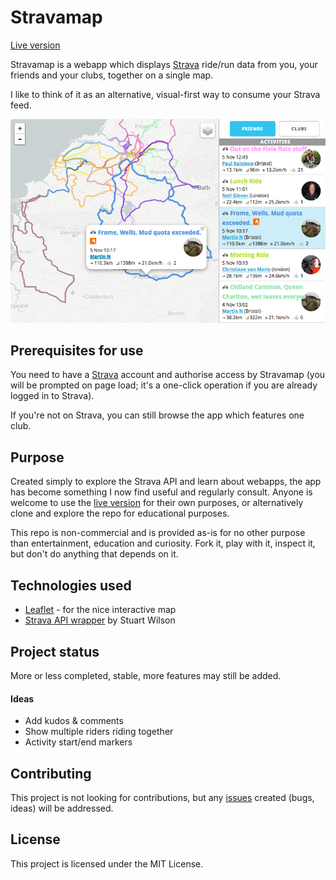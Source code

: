# Stravamap

[Live version](http://http://stravamap.marthost.uk/)

Stravamap is a webapp which displays [Strava](https://www.strava.com/) ride/run data from you, your friends and your clubs, together on a single map.

I like to think of it as an alternative, visual-first way to consume your Strava feed.

![Stravamap screenshot](screenshots/Screen-Shot-2016-11-06.png)


## Prerequisites for use

You need to have a [Strava](https://www.strava.com/) account and authorise access by Stravamap (you will be prompted on page load; it's a one-click operation if you are already logged in to Strava).

If you're not on Strava, you can still browse the app which features one club.


## Purpose

Created simply to explore the Strava API and learn about webapps, the app has become something I now find useful and regularly consult. Anyone is welcome to use the [live version](http://http://stravamap.marthost.uk/) for their own purposes, or alternatively clone and explore the repo for educational purposes.

This repo is non-commercial and is provided as-is for no other purpose than entertainment, education and curiosity. Fork it, play with it, inspect it, but don't do anything that depends on it.


## Technologies used

* [Leaflet](http://leafletjs.com/) - for the nice interactive map
* [Strava API wrapper](https://github.com/iamstuartwilson/strava) by Stuart Wilson


## Project status

More or less completed, stable, more features may still be added.

#### Ideas

* Add kudos & comments
* Show multiple riders riding together
* Activity start/end markers


## Contributing

This project is not looking for contributions, but any [issues](https://github.com/mn113/strava-heatmap/issues/) created (bugs, ideas) will be addressed.


## License

This project is licensed under the MIT License.
